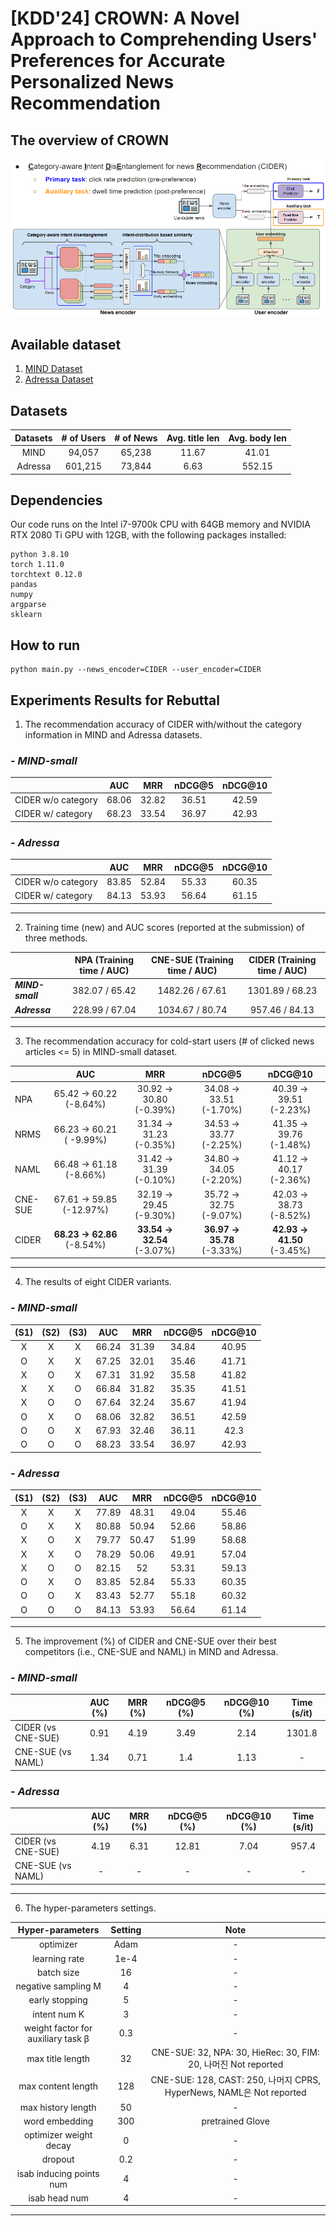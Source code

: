 # [KDD'24] CROWN: A Novel Approach to Comprehending Users' Preferences for Accurate Personalized News Recommendation

## The overview of CROWN
![The overview of CROWN](./assets/overview.PNG)

## Available dataset
1. [MIND Dataset](https://msnews.github.io/)
2. [Adressa Dataset](https://reclab.idi.ntnu.no/dataset/)

## Datasets
|Datasets|# of Users|# of News|Avg. title len|Avg. body len|
|:---:|:---:|:---:|:---:|:---:|
|MIND|94,057|65,238|11.67|41.01|
|Adressa|601,215|73,844|6.63|552.15|

## Dependencies
Our code runs on the Intel i7-9700k CPU with 64GB memory and NVIDIA RTX 2080 Ti GPU with 12GB, with the following packages installed:
```
python 3.8.10
torch 1.11.0
torchtext 0.12.0
pandas
numpy
argparse
sklearn
```
## How to run
```
python main.py --news_encoder=CIDER --user_encoder=CIDER
```

## Experiments Results for Rebuttal

 1. The recommendation accuracy of CIDER with/without the category information in MIND and Adressa datasets.

### - *__MIND-small__*
|                      |  AUC  |  MRR  | nDCG@5 |  nDCG@10 |   
|----------------------|:-----:|:-----:|:------:|:--------:|
| CIDER   w/o category | 68.06 | 32.82 |  36.51 |   42.59  |
|  CIDER   w/ category | 68.23 | 33.54 |  36.97 | 42.93    |

### - *__Adressa__*
|                    |   AUC  |  MRR  | nDCG@5 | nDCG@10 |
|--------------------|:------:|:-----:|:------:|:-------:|
| CIDER w/o category |  83.85 | 52.84 |  55.33 |  60.35  |
|  CIDER w/ category | 84.13  | 53.93 |  56.64 |  61.15  |

---


 2. Training time (new) and AUC scores (reported at the submission) of three methods.

|         | NPA (Training time / AUC) | CNE-SUE (Training time / AUC) | **CIDER** (Training time / AUC) |
|---------|:-------------------------:|:-----------------------------:|:---------------------------:|
| *__MIND-small__*  |       382.07 / 65.42      |        1482.26 / 67.61        |       1301.89 / 68.23       |
| *__Adressa__* |       228.99 / 67.04      |        1034.67 / 80.74        |        957.46 / 84.13       |


---


3. The recommendation accuracy for cold-start users (# of clicked news articles <= 5) in MIND-small dataset.

|         |            AUC           |           MRR           |          nDCG@5         |         nDCG@10         |
|---------|:------------------------:|:-----------------------:|:-----------------------:|:-----------------------:|
|   NPA   |  65.42 → 60.22 (-8.64%) | 30.92 → 30.80  (-0.39%) | 34.08 → 33.51  (-1.70%) | 40.39 → 39.51  (-2.23%) |
|   NRMS  | 66.23 → 60.21 ( -9.99%) | 31.34 → 31.23  (-0.35%) | 34.53 → 33.77  (-2.25%) | 41.35 → 39.76  (-1.48%) |
|   NAML  |  66.48 → 61.18 (-8.66%) | 31.42 → 31.39  (-0.10%) | 34.80 → 34.05  (-2.20%) | 41.12 → 40.17  (-2.36%) |
| CNE-SUE | 67.61 → 59.85 (-12.97%) | 32.19 → 29.45  (-9.30%) | 35.72 → 32.75  (-9.07%) | 42.03 → 38.73  (-8.52%) |
|  CIDER  |  **68.23 → 62.86** (-8.54%)  | **33.54 → 32.54**  (-3.07%) | **36.97 → 35.78**  (-3.33%) | **42.93 → 41.50**  (-3.45%) |


---


4. The results of eight CIDER variants.

### - *__MIND-small__*
| (S1) | (S2) | (S3) |  AUC  |  MRR  | nDCG@5 |  nDCG@10 |
|:----:|:----:|:----:|:-----:|:-----:|:------:|:--------:|
|   X  |   X  |   X  | 66.24 | 31.39 |  34.84 |   40.95  |
|   O  |   X  |   X  | 67.25 | 32.01 |  35.46 |   41.71  |
|   X  |   O  |   X  | 67.31 | 31.92 |  35.58 |   41.82  |
|   X  |   X  |   O  | 66.84 | 31.82 |  35.35 |   41.51  |
|   X  |   O  |   O  | 67.64 | 32.24 |  35.67 |   41.94  |
|   O  |   X  |   O  | 68.06 | 32.82 |  36.51 |   42.59  |
|   O  |   O  |   X  | 67.93 | 32.46 |  36.11 |   42.3   |
|   O  |   O  |   O  | 68.23 | 33.54 |  36.97 | 42.93    |

### - *__Adressa__*
| (S1) | (S2) | (S3) |  AUC  |  MRR  | nDCG@5 | nDCG@10 |
|:----:|:----:|:----:|:-----:|:-----:|:------:|:-------:|
|   X  |   X  |   X  | 77.89 | 48.31 |  49.04 |  55.46  |
|   O  |   X  |   X  | 80.88 | 50.94 |  52.66 |  58.86  |
|   X  |   O  |   X  | 79.77 | 50.47 |  51.99 |  58.68  |
|   X  |   X  |   O  | 78.29 | 50.06 |  49.91 |  57.04  |
|   X  |   O  |   O  | 82.15 |   52  |  53.31 |  59.13  |
|   O  |   X  |   O  | 83.85 | 52.84 |  55.33 |  60.35  |
|   O  |   O  |   X  | 83.43 | 52.77 |  55.18 |  60.32  |
|   O  |   O  |   O  | 84.13 | 53.93 |  56.64 |  61.14  |

---


5. The improvement (%) of CIDER and CNE-SUE over their best competitors (i.e., CNE-SUE and NAML) in MIND and Adressa.

### - *__MIND-small__*
|                    | AUC (%) | MRR (%) | nDCG@5 (%) | nDCG@10 (%) | Time (s/it) |
|--------------------|:-------:|:-------:|:----------:|:-----------:|:-----------:|
| CIDER (vs CNE-SUE) |   0.91  |   4.19  |    3.49    |     2.14    |    1301.8   |
|  CNE-SUE (vs NAML) |   1.34  |   0.71  |     1.4    |     1.13    |      -      | 

### - *__Adressa__*
|                    | AUC (%) | MRR (%) | nDCG@5 (%) | nDCG@10 (%) | Time (s/it) |
|--------------------|:----:|:----:|:------:|:-------:|:-----:|
| CIDER (vs CNE-SUE) | 4.19 | 6.31 |  12.81 |   7.04  | 957.4 |
|  CNE-SUE (vs NAML) |   -  |   -  |    -   |    -    |  -    |

---


6. The hyper-parameters settings.

|          Hyper-parameters          | Setting |                                 Note                                 |
|:----------------------------------:|:-------:|:--------------------------------------------------------------------:|
|              optimizer             |   Adam  |                                   -                                  |
|            learning rate           |   1e-4  |                                   -                                  |
|             batch size             |    16   |                                   -                                  |
|         negative sampling M        |    4    |                                   -                                  |
|           early stopping           |    5    |                                   -                                  |
|            intent num K            |    3    |                                   -                                  |
| weight factor for auxiliary task β |   0.3   |                                   -                                  |
|          max title length          |    32   |    CNE-SUE: 32, NPA: 30, HieRec: 30, FIM: 20, 나머진 Not reported    |
|         max content length         |   128   | CNE-SUE: 128, CAST: 250, 나머지 CPRS, HyperNews, NAML은 Not reported |
|         max history length         |    50   |                                   -                                  |
|           word embedding           |   300   |                           pretrained Glove                           |
|       optimizer weight decay       |    0    |                                   -                                  |
|               dropout              |   0.2   |                                   -                                  |
|      isab inducing points num      |    4    |                                   -                                  |
|            isab head num           |    4    |                                   -                                  |

---
